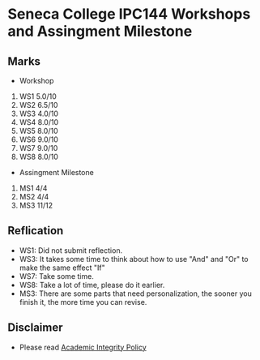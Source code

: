 # Seneca College IPC144 Workshops and Assingment Milestone

## Marks

- Workshop

1. WS1  5.0/10
2. WS2  6.5/10
3. WS3  4.0/10
4. WS4  8.0/10
5. WS5  8.0/10
6. WS6  9.0/10
7. WS7  9.0/10
8. WS8  8.0/10

- Assingment Milestone

1. MS1   4/4
2. MS2   4/4
3. MS3  11/12

## Reflication

- WS1: Did not submit reflection.
- WS3: It takes some time to think about how to use "And" and "Or" to make the same effect "If"
- WS7: Take some time.
- WS8: Take a lot of time, please do it earlier.
- MS3: There are some parts that need personalization, the sooner you finish it, the more time you can revise.

## Disclaimer

- Please read [Academic Integrity Policy](https://www.senecacollege.ca/about/policies/academic-integrity-policy.html)
